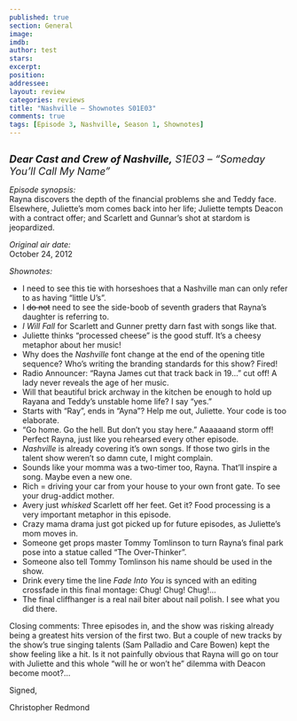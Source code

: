 ```yaml
---
published: true
section: General
image: 
imdb: 
author: test 
stars: 
excerpt: 
position: 
addressee: 
layout: review
categories: reviews
title: "Nashville — Shownotes S01E03"
comments: true
tags: [Episode 3, Nashville, Season 1, Shownotes]
---
```

<div><p><span class="full-image-block ssNonEditable"><span><a href="/letters/2012/10/25/nashville-shownotes-s01e03.html"><img src="http://static.squarespace.com/static/5005f6bcc4aa41161b33e89e/5329cf1fe4b07c068ebf74de/5329cf1fe4b07c068ebf76e2/1351197796087/Nashville%20S01E03.jpg" alt="" /></a></span></span></p>
<p><span style="font-size:130%;"><strong><em>Dear Cast and Crew of Nashville,</em></strong><em> S1E03 &ndash; &ldquo;Someday You&rsquo;ll Call My Name&rdquo;</em></span></p>
<p><em>Episode synopsis:</em><br />Rayna discovers the depth of the financial problems she and Teddy face. Elsewhere, Juliette&#8217;s mom comes back into her life; Juliette tempts Deacon with a contract offer; and Scarlett and Gunnar&#8217;s shot at stardom is jeopardized.</p>
<p><em>Original air date:</em><br />October 24, 2012</p>
<p><em>Shownotes:</em></p>
<ul>
<li>I need to see this tie with horseshoes that a Nashville man can only refer to as having &ldquo;little U&rsquo;s&rdquo;. </li>
<li>I <span style="text-decoration:line-through;">do not</span> need to see the side-boob of seventh graders that Rayna&rsquo;s daughter is referring to.</li>
<li><em>I Will Fall </em>for Scarlett and Gunner pretty darn fast with songs like that.</li>
<li>Juliette thinks &ldquo;processed cheese&rdquo; is the good stuff. It&rsquo;s a cheesy metaphor about her music!</li>
<li>Why does the <em>Nashville</em> font change at the end of the opening title sequence? Who&rsquo;s writing the branding standards for this show? Fired!</li>
<li>Radio Announcer: &ldquo;Rayna James cut that track back in 19&hellip;&rdquo; cut off! A lady never reveals the age of her music.</li>
<li>Will that beautiful brick archway in the kitchen be enough to hold up Rayana and Teddy&rsquo;s unstable home life? I say &ldquo;yes.&rdquo;&nbsp; </li>
<li>Starts with &ldquo;Ray&rdquo;, ends in &ldquo;Ayna&rdquo;? Help me out, Juliette. Your code is too elaborate.</li>
<li>&ldquo;Go home. Go the hell. But don&rsquo;t you stay here.&rdquo; Aaaaaand storm off!&nbsp; Perfect Rayna, just like you rehearsed every other episode. </li>
<li><em>Nashville</em> is already covering it&rsquo;s own songs. If those two girls in the talent show weren&rsquo;t so damn cute, I might complain.</li>
<li>Sounds like your momma was a two-timer too, Rayna. That&rsquo;ll inspire a song. Maybe even a new one.</li>
<li>Rich = driving your car from your house to your own front gate. To see your drug-addict mother.</li>
<li>Avery just <em>whisked</em> Scarlett off her feet. Get it? Food processing is a very important metaphor in this episode. </li>
<li>Crazy mama drama just got picked up for future episodes, as Juliette&rsquo;s mom moves in. </li>
<li>Someone get props master Tommy Tomlinson to turn Rayna&rsquo;s final park pose into a statue called &ldquo;The Over-Thinker&rdquo;.</li>
<li>Someone also tell Tommy Tomlinson his name should be used in the show.</li>
<li>Drink every time the line <em>Fade Into You</em> is synced with an editing crossfade in this final montage: Chug! Chug! Chug!&#8230;</li>
<li>The final cliffhanger is a real nail biter about nail polish. I see what you did there.</li>
</ul>
<p>Closing comments: Three episodes in, and the show was risking already being a greatest hits version of the first two. But a couple of new tracks by the show&rsquo;s true singing talents (Sam Palladio and Care Bowen) kept the show feeling like a hit. Is it not painfully obvious that Rayna will go on tour with Juliette and this whole &ldquo;will he or won&rsquo;t he&rdquo; dilemma with Deacon become moot?&#8230;</p>
<p>Signed,</p>
<p>Christopher Redmond</p></div>

